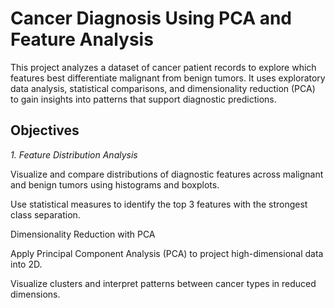 # Cancer Diagnosis Using PCA and Feature Analysis

This project analyzes a dataset of cancer patient records to explore which features best differentiate malignant from benign tumors. It uses exploratory data analysis, statistical comparisons, and dimensionality reduction (PCA) to gain insights into patterns that support diagnostic predictions.

## Objectives
*1. Feature Distribution Analysis*

Visualize and compare distributions of diagnostic features across malignant and benign tumors using histograms and boxplots.

Use statistical measures to identify the top 3 features with the strongest class separation.

Dimensionality Reduction with PCA

Apply Principal Component Analysis (PCA) to project high-dimensional data into 2D.

Visualize clusters and interpret patterns between cancer types in reduced dimensions.

